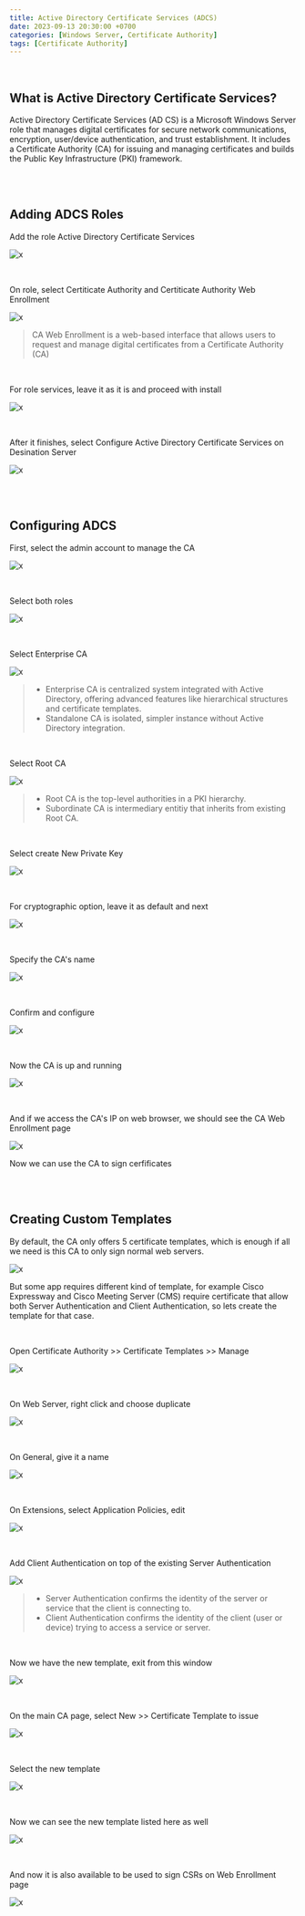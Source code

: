 ```yaml
---
title: Active Directory Certificate Services (ADCS)
date: 2023-09-13 20:30:00 +0700
categories: [Windows Server, Certificate Authority]
tags: [Certificate Authority]
---
```


<br>

## What is Active Directory Certificate Services?

Active Directory Certificate Services (AD CS) is a Microsoft Windows Server role that manages digital certificates for secure network communications, encryption, user/device authentication, and trust establishment. It includes a Certificate Authority (CA) for issuing and managing certificates and builds the Public Key Infrastructure (PKI) framework.

<br>
<br>


## Adding ADCS Roles

Add the role Active Directory Certificate Services

![x](/static/2023-09-13-ca/01.png)

<br>

On role, select Certiticate Authority and Certiticate Authority Web Enrollment

![x](/static/2023-09-13-ca/02.png)

>  CA Web Enrollment is a web-based interface that allows users to request and manage digital certificates from a Certificate Authority (CA)

<br>

For role services, leave it as it is and proceed with install

![x](/static/2023-09-13-ca/03.png)

<br>

After it finishes, select Configure Active Directory Certificate Services on Desination Server

![x](/static/2023-09-13-ca/04.png)

<br>
<br>

## Configuring ADCS

First, select the admin account to manage the CA

![x](/static/2023-09-13-ca/05.png)

<br>

Select both roles

![x](/static/2023-09-13-ca/06.png)

<br>

Select Enterprise CA

![x](/static/2023-09-13-ca/07.png)

> * Enterprise CA is centralized system integrated with Active Directory, offering advanced features like hierarchical structures and certificate templates. <br>
> * Standalone CA is isolated, simpler instance without Active Directory integration. <br>

<br>

Select Root CA

![x](/static/2023-09-13-ca/08.png)

> * Root CA is the top-level authorities in a PKI hierarchy. <br>
> * Subordinate CA is intermediary entitiy that inherits from existing Root CA. <br>

<br>

Select create New Private Key

![x](/static/2023-09-13-ca/09.png)

<br>
 
For cryptographic option, leave it as default and next

![x](/static/2023-09-13-ca/10.png)

<br>

Specify the CA's name

![x](/static/2023-09-13-ca/11.png)

<br>

Confirm and configure

![x](/static/2023-09-13-ca/12.png)

<br>

Now the CA is up and running

![x](/static/2023-09-13-ca/13.png)

<br>

And if we access the CA's IP on web browser, we should see the CA Web Enrollment page

![x](/static/2023-09-13-ca/14.png)

Now we can use the CA to sign cerfificates

<br>
<br>

## Creating Custom Templates

By default, the CA only offers 5 certificate templates, which is enough if all we need is this CA to only sign normal web servers.

![x](/static/2023-09-13-ca/15.png)

But some app requires different kind of template, for example Cisco Expressway and Cisco Meeting Server (CMS) require certificate that allow both Server Authentication and Client Authentication, so lets create the template for that case. 

<br>

Open Certificate Authority >> Certificate Templates >> Manage

![x](/static/2023-09-13-ca/16.png)

<br>

On Web Server, right click and choose duplicate

![x](/static/2023-09-13-ca/17.png)

<br>

On General, give it a name

![x](/static/2023-09-13-ca/18.png)

<br>

On Extensions, select Application Policies, edit

![x](/static/2023-09-13-ca/19.png)

<br>

Add Client Authentication on top of the existing Server Authentication

![x](/static/2023-09-13-ca/20.png)

> * Server Authentication confirms the identity of the server or service that the client is connecting to. <br>
> * Client Authentication confirms the identity of the client (user or device) trying to access a service or server. <br>

<br>

Now we have the new template, exit from this window

![x](/static/2023-09-13-ca/21.png)

<br>

On the main CA page, select New >> Certificate Template to issue

![x](/static/2023-09-13-ca/22.png)

<br>

Select the new template

![x](/static/2023-09-13-ca/23.png)

<br>

Now we can see the new template listed here as well

![x](/static/2023-09-13-ca/24.png)

<br>

And now it is also available to be used to sign CSRs on Web Enrollment page

![x](/static/2023-09-13-ca/25.png)

<br>